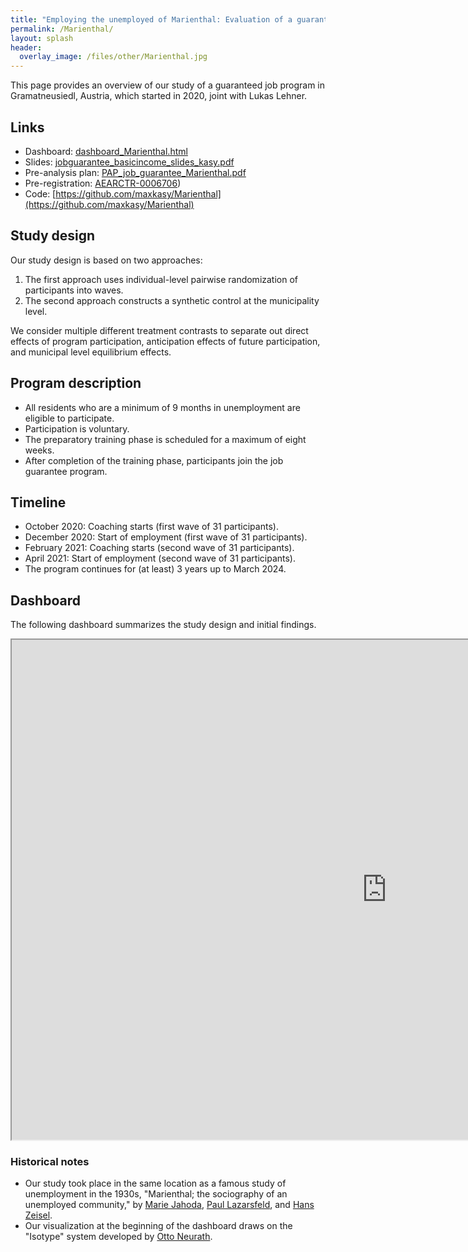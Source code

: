 ```yaml
---
title: "Employing the unemployed of Marienthal: Evaluation of a guaranteed job program"
permalink: /Marienthal/
layout: splash
header:
  overlay_image: /files/other/Marienthal.jpg
---
```


This page provides an overview of our study of a guaranteed job program in Gramatneusiedl, Austria, which started in 2020, joint with Lukas Lehner.

## Links

- Dashboard: [dashboard_Marienthal.html](/home/files/other/dashboard_Marienthal.html)  
- Slides: [jobguarantee_basicincome_slides_kasy.pdf](/home/files/slides/jobguarantee_basicincome_slides_kasy.pdf) 
-  Pre-analysis plan: [PAP_job_guarantee_Marienthal.pdf](/home/files/other/PAP_job_guarantee_Marienthal.pdf)  
- Pre-registration: [AEARCTR-0006706](https://www.socialscienceregistry.org/trials/6706))  
- Code: [https://github.com/maxkasy/Marienthal](https://github.com/maxkasy/Marienthal)  

## Study design
Our study design is based on two approaches:
1. The first approach uses individual-level pairwise randomization of participants into waves.
2. The second approach constructs a synthetic control at the municipality level.

We consider multiple different treatment contrasts to separate out direct effects of program participation, anticipation effects of future participation, and municipal level equilibrium effects.

## Program description

- All residents who are a minimum of 9 months in unemployment are eligible to participate.
- Participation is voluntary.
- The preparatory training phase is scheduled for a maximum of eight weeks. 
- After completion of the training phase, participants join the job guarantee program.

## Timeline

- October 2020: Coaching starts (first wave of 31 participants).
- December 2020: Start of employment (first wave of 31 participants).
- February 2021: Coaching starts (second wave of 31 participants).
- April 2021: Start of employment (second wave of 31 participants).
- The program continues for (at least) 3 years up to March 2024.

## Dashboard

The following dashboard summarizes the study design and initial findings.

 <iframe src="https://maxkasy.github.io/home/files/other/dashboard_Marienthal.html" width="1200" height = "800" title="Dashboard"></iframe> 
 


### Historical notes

- Our study took place in the same location as a famous study of unemployment in the 1930s, "Marienthal; the sociography of an unemployed community," by [Marie Jahoda](https://en.wikipedia.org/wiki/Marie_Jahoda), [Paul Lazarsfeld](https://en.wikipedia.org/wiki/Paul_Lazarsfeld), and [Hans Zeisel](https://en.wikipedia.org/wiki/Hans_Zeisel).
- Our visualization at the beginning of the dashboard draws on the "Isotype" system developed by [Otto Neurath](https://en.wikipedia.org/wiki/Otto_Neurath).


 


